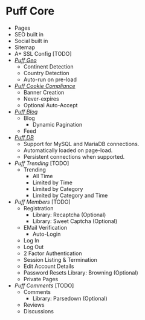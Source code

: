 # Puff Core
- Pages
- SEO built in
- Social built in
- Sitemap
- A+ SSL Config [TODO]
- _[Puff Geo](https://github.com/eustasy/puff-geo)_
	- Continent Detection
	- Country Detection
	- Auto-run on pre-load
- _[Puff Cookie Compliance](https://github.com/eustasy/puff-cookiecompliance)_
	- Banner Creation
	- Never-expires
	- Optional Auto-Accept
- _[Puff Blog](https://github.com/eustasy/puff-blog)_
	- Blog
		- Dynamic Pagination
	- Feed
- _[Puff DB](https://github.com/eustasy/puff-db)_
	- Support for MySQL and MariaDB connections.
	- Automatically loaded on page-load.
	- Persistent connections when supported.
- _Puff Trending_ [TODO]
	- Trending
		- All Time
		- Limited by Time
		- Limited by Category
		- Limited by Category and Time
- _Puff Members_ [TODO]
	- Registration
		- Library: Recaptcha (Optional)
		- Library: Sweet Captcha (Optional)
	- EMail Verification
		- Auto-Login
	- Log In
	- Log Out
	- 2 Factor Authentication
	- Session Listing & Termination
	- Edit Account Details
	- Password Resets
		 Library: Browning (Optional)
	- Private Pages
- _Puff Comments_ [TODO]
	- Comments
		- Library: Parsedown (Optional)
	- Reviews
	- Discussions
